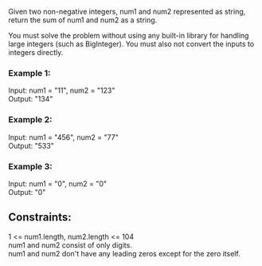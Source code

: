 Given two non-negative integers, num1 and num2 represented as string, return the sum of num1 and num2 as a string.

You must solve the problem without using any built-in library for handling large integers (such as BigInteger). You must also not convert the inputs to integers directly.

 

### Example 1:  

Input: num1 = "11", num2 = "123"  
Output: "134"  
### Example 2:  

Input: num1 = "456", num2 = "77"  
Output: "533"  
### Example 3:  

Input: num1 = "0", num2 = "0"  
Output: "0"  
 

## Constraints:  

1 <= num1.length, num2.length <= 104  
num1 and num2 consist of only digits.      
num1 and num2 don't have any leading zeros except for the zero itself.  
